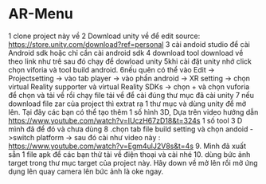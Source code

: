 # AR-Menu
1 clone project này về
2 Download unity về để edit source:
https://store.unity.com/download?ref=personal
3 cài andoid studio để cài Android sdk hoặc chỉ cần cài android sdk
4 download tool download về theo link như trê sau đó chạy để dowload unity
5khi cài đặt unity nhớ click chọn viforia và tool build android.
6nếu quên có thể vào Edit -> Projectsetting -> vào tab player -> vào phần android -> XR setting -> chọn virtual Reality supporter và virtual Reality SDKs -> chọn + và chọn vuforia để chọn và tải về rồi chạy file tải về để cài đúng thư mục đã cài unity
7 nếu download file zar của project thì extrat ra 1 thư mục và dùng unity để mở lên.
Tại đây các bạn có thể tạo thêm 1 số hình 3D, Dựa trên video hướng dẫn https://www.youtube.com/watch?v=IUczH67zD18&t=324s
1 số tool 3 D mình đã để đó và chưa dùng
8 .chọn tab file build setting và chọn andoid ->switch platform -> sau đó cài như video này :
https://www.youtube.com/watch?v=Egm4ulJ2V8s&t=4s
9. Mình đã xuất sẵn 1 file apk để các bạn thử tải về điện thoại và cài nhé
10. dùng bức ảnh target trong thư mục target của project này. Hãy down về mở lên rồi mở ứng dụng lên quay camera lên bức ảnh là oke ngay.
